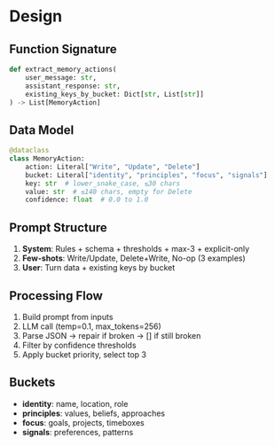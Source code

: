 # Design

## Function Signature
```python
def extract_memory_actions(
    user_message: str,
    assistant_response: str, 
    existing_keys_by_bucket: Dict[str, List[str]]
) -> List[MemoryAction]
```

## Data Model
```python
@dataclass
class MemoryAction:
    action: Literal["Write", "Update", "Delete"]
    bucket: Literal["identity", "principles", "focus", "signals"] 
    key: str  # lower_snake_case, ≤30 chars
    value: str  # ≤140 chars, empty for Delete
    confidence: float  # 0.0 to 1.0
```

## Prompt Structure
1. **System**: Rules + schema + thresholds + max-3 + explicit-only
2. **Few-shots**: Write/Update, Delete+Write, No-op (3 examples)
3. **User**: Turn data + existing keys by bucket

## Processing Flow
1. Build prompt from inputs
2. LLM call (temp=0.1, max_tokens=256)
3. Parse JSON → repair if broken → [] if still broken
4. Filter by confidence thresholds
5. Apply bucket priority, select top 3

## Buckets
- **identity**: name, location, role
- **principles**: values, beliefs, approaches  
- **focus**: goals, projects, timeboxes
- **signals**: preferences, patterns